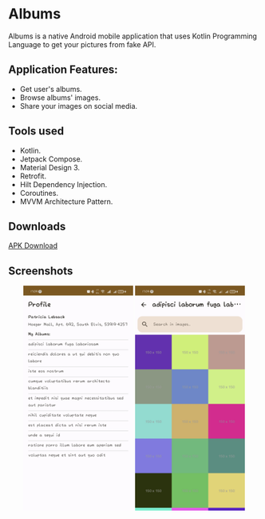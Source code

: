 # Albums
Albums is a native Android mobile application that uses Kotlin Programming Language to get your pictures from fake API.

## Application Features:
* Get user's albums.
* Browse albums' images.
* Share your images on social media.

## Tools used
* Kotlin.
* Jetpack Compose.
* Material Design 3.
* Retrofit.
* Hilt Dependency Injection.
* Coroutines.
* MVVM Architecture Pattern.

## Downloads
[APK Download](https://drive.google.com/file/d/1Ls25b-Nt0aDYyZMaYvo0vplmiqifbBFL/view?usp=sharing)

## Screenshots
<p align="center">
  <img src="Screenshots/1.jpg" height="450" width="220">
  <img src="Screenshots/2.jpg" height="450" width="220">
</p>
